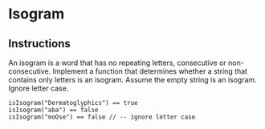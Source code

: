 # Isogram
## Instructions
An isogram is a word that has no repeating letters, consecutive or non-consecutive. Implement a function that determines whether a string that contains only letters is an isogram. Assume the empty string is an isogram. Ignore letter case.

```
isIsogram("Dermatoglyphics") == true
isIsogram("aba") == false
isIsogram("moOse") == false // -- ignore letter case
```